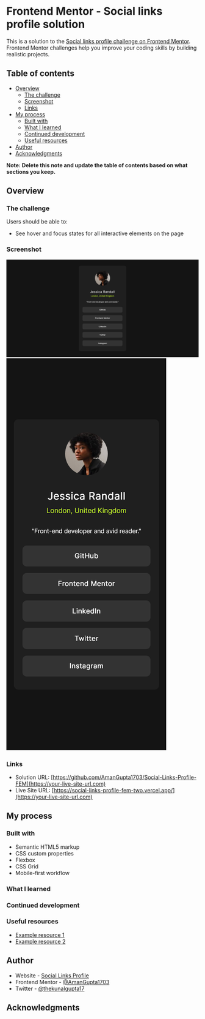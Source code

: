# Frontend Mentor - Social links profile solution

This is a solution to the [Social links profile challenge on Frontend Mentor](https://www.frontendmentor.io/challenges/social-links-profile-UG32l9m6dQ). Frontend Mentor challenges help you improve your coding skills by building realistic projects.

## Table of contents

- [Overview](#overview)
  - [The challenge](#the-challenge)
  - [Screenshot](#screenshot)
  - [Links](#links)
- [My process](#my-process)
  - [Built with](#built-with)
  - [What I learned](#what-i-learned)
  - [Continued development](#continued-development)
  - [Useful resources](#useful-resources)
- [Author](#author)
- [Acknowledgments](#acknowledgments)

**Note: Delete this note and update the table of contents based on what sections you keep.**

## Overview

### The challenge

Users should be able to:

- See hover and focus states for all interactive elements on the page

### Screenshot

![](./output/desktop-preview.png)
![](./output/mobile-preview.png)

### Links

- Solution URL: [https://github.com/AmanGupta1703/Social-Links-Profile-FEM](https://your-live-site-url.com)
- Live Site URL: [https://social-links-profile-fem-two.vercel.app/](https://your-live-site-url.com)

## My process

### Built with

- Semantic HTML5 markup
- CSS custom properties
- Flexbox
- CSS Grid
- Mobile-first workflow

### What I learned

### Continued development

### Useful resources

- [Example resource 1](https://www.example.com)
- [Example resource 2](https://www.example.com)

## Author

- Website - [Social Links Profile](https://social-links-profile-fem-two.vercel.app/)
- Frontend Mentor - [@AmanGupta1703](https://www.frontendmentor.io/profile/AmanGupta1703)
- Twitter - [@thekunalgupta17](https://www.twitter.com/thekunalgupta17)

## Acknowledgments
